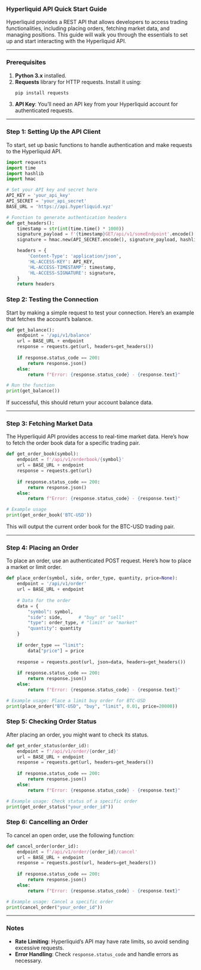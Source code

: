 ### Hyperliquid API Quick Start Guide

Hyperliquid provides a REST API that allows developers to access trading functionalities, including placing orders, fetching market data, and managing positions. This guide will walk you through the essentials to set up and start interacting with the Hyperliquid API.

---

### Prerequisites

1. **Python 3.x** installed.
2. **Requests** library for HTTP requests. Install it using:
   ```bash
   pip install requests
   ```
3. **API Key**: You’ll need an API key from your Hyperliquid account for authenticated requests.

---

### Step 1: Setting Up the API Client

To start, set up basic functions to handle authentication and make requests to the Hyperliquid API.

```python
import requests
import time
import hashlib
import hmac

# Set your API key and secret here
API_KEY = 'your_api_key'
API_SECRET = 'your_api_secret'
BASE_URL = 'https://api.hyperliquid.xyz'

# Function to generate authentication headers
def get_headers():
    timestamp = str(int(time.time() * 1000))
    signature_payload = f'{timestamp}GET/api/v1/someEndpoint'.encode()
    signature = hmac.new(API_SECRET.encode(), signature_payload, hashlib.sha256).hexdigest()

    headers = {
        'Content-Type': 'application/json',
        'HL-ACCESS-KEY': API_KEY,
        'HL-ACCESS-TIMESTAMP': timestamp,
        'HL-ACCESS-SIGNATURE': signature,
    }
    return headers
```

### Step 2: Testing the Connection

Start by making a simple request to test your connection. Here’s an example that fetches the account’s balance.

```python
def get_balance():
    endpoint = '/api/v1/balance'
    url = BASE_URL + endpoint
    response = requests.get(url, headers=get_headers())
    
    if response.status_code == 200:
        return response.json()
    else:
        return f"Error: {response.status_code} - {response.text}"

# Run the function
print(get_balance())
```

If successful, this should return your account balance data.

---

### Step 3: Fetching Market Data

The Hyperliquid API provides access to real-time market data. Here’s how to fetch the order book data for a specific trading pair.

```python
def get_order_book(symbol):
    endpoint = f'/api/v1/orderbook/{symbol}'
    url = BASE_URL + endpoint
    response = requests.get(url)
    
    if response.status_code == 200:
        return response.json()
    else:
        return f"Error: {response.status_code} - {response.text}"

# Example usage
print(get_order_book('BTC-USD'))
```

This will output the current order book for the BTC-USD trading pair.

---

### Step 4: Placing an Order

To place an order, use an authenticated POST request. Here’s how to place a market or limit order.

```python
def place_order(symbol, side, order_type, quantity, price=None):
    endpoint = '/api/v1/order'
    url = BASE_URL + endpoint
    
    # Data for the order
    data = {
        "symbol": symbol,
        "side": side,      # "buy" or "sell"
        "type": order_type, # "limit" or "market"
        "quantity": quantity
    }
    
    if order_type == "limit":
        data["price"] = price
    
    response = requests.post(url, json=data, headers=get_headers())
    
    if response.status_code == 200:
        return response.json()
    else:
        return f"Error: {response.status_code} - {response.text}"

# Example usage: Place a limit buy order for BTC-USD
print(place_order("BTC-USD", "buy", "limit", 0.01, price=20000))
```

### Step 5: Checking Order Status

After placing an order, you might want to check its status.

```python
def get_order_status(order_id):
    endpoint = f'/api/v1/order/{order_id}'
    url = BASE_URL + endpoint
    response = requests.get(url, headers=get_headers())
    
    if response.status_code == 200:
        return response.json()
    else:
        return f"Error: {response.status_code} - {response.text}"

# Example usage: Check status of a specific order
print(get_order_status("your_order_id"))
```

### Step 6: Cancelling an Order

To cancel an open order, use the following function:

```python
def cancel_order(order_id):
    endpoint = f'/api/v1/order/{order_id}/cancel'
    url = BASE_URL + endpoint
    response = requests.post(url, headers=get_headers())
    
    if response.status_code == 200:
        return response.json()
    else:
        return f"Error: {response.status_code} - {response.text}"

# Example usage: Cancel a specific order
print(cancel_order("your_order_id"))
```

---

### Notes

- **Rate Limiting**: Hyperliquid’s API may have rate limits, so avoid sending excessive requests.
- **Error Handling**: Check `response.status_code` and handle errors as necessary.
